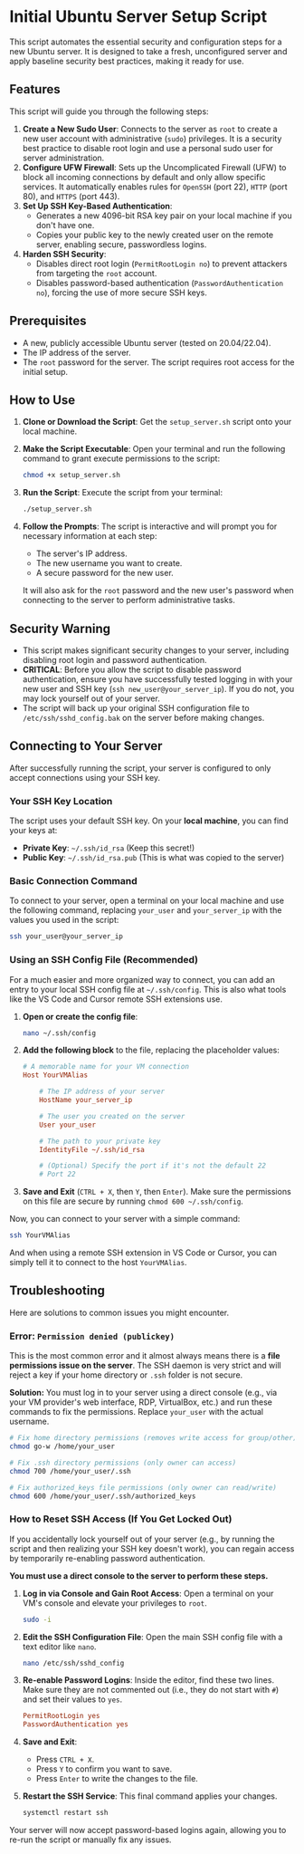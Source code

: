 # Initial Ubuntu Server Setup Script

This script automates the essential security and configuration steps for a new Ubuntu server. It is designed to take a fresh, unconfigured server and apply baseline security best practices, making it ready for use.

## Features

This script will guide you through the following steps:

1.  **Create a New Sudo User**: Connects to the server as `root` to create a new user account with administrative (`sudo`) privileges. It is a security best practice to disable root login and use a personal sudo user for server administration.
2.  **Configure UFW Firewall**: Sets up the Uncomplicated Firewall (UFW) to block all incoming connections by default and only allow specific services. It automatically enables rules for `OpenSSH` (port 22), `HTTP` (port 80), and `HTTPS` (port 443).
3.  **Set Up SSH Key-Based Authentication**:
    *   Generates a new 4096-bit RSA key pair on your local machine if you don't have one.
    *   Copies your public key to the newly created user on the remote server, enabling secure, passwordless logins.
4.  **Harden SSH Security**:
    *   Disables direct root login (`PermitRootLogin no`) to prevent attackers from targeting the `root` account.
    *   Disables password-based authentication (`PasswordAuthentication no`), forcing the use of more secure SSH keys.

## Prerequisites

-   A new, publicly accessible Ubuntu server (tested on 20.04/22.04).
-   The IP address of the server.
-   The `root` password for the server. The script requires root access for the initial setup.

## How to Use

1.  **Clone or Download the Script**:
    Get the `setup_server.sh` script onto your local machine.

2.  **Make the Script Executable**:
    Open your terminal and run the following command to grant execute permissions to the script:
    ```bash
    chmod +x setup_server.sh
    ```

3.  **Run the Script**:
    Execute the script from your terminal:
    ```bash
    ./setup_server.sh
    ```

4.  **Follow the Prompts**:
    The script is interactive and will prompt you for necessary information at each step:
    *   The server's IP address.
    *   The new username you want to create.
    *   A secure password for the new user.

    It will also ask for the `root` password and the new user's password when connecting to the server to perform administrative tasks.

## Security Warning

-   This script makes significant security changes to your server, including disabling root login and password authentication.
-   **CRITICAL**: Before you allow the script to disable password authentication, ensure you have successfully tested logging in with your new user and SSH key (`ssh new_user@your_server_ip`). If you do not, you may lock yourself out of your server.
-   The script will back up your original SSH configuration file to `/etc/ssh/sshd_config.bak` on the server before making changes.

## Connecting to Your Server

After successfully running the script, your server is configured to only accept connections using your SSH key.

### Your SSH Key Location

The script uses your default SSH key. On your **local machine**, you can find your keys at:
-   **Private Key**: `~/.ssh/id_rsa` (Keep this secret!)
-   **Public Key**: `~/.ssh/id_rsa.pub` (This is what was copied to the server)

### Basic Connection Command

To connect to your server, open a terminal on your local machine and use the following command, replacing `your_user` and `your_server_ip` with the values you used in the script:

```bash
ssh your_user@your_server_ip
```

### Using an SSH Config File (Recommended)

For a much easier and more organized way to connect, you can add an entry to your local SSH config file at `~/.ssh/config`. This is also what tools like the VS Code and Cursor remote SSH extensions use.

1.  **Open or create the config file**:
    ```bash
    nano ~/.ssh/config
    ```

2.  **Add the following block** to the file, replacing the placeholder values:

    ```ini
    # A memorable name for your VM connection
    Host YourVMAlias

        # The IP address of your server
        HostName your_server_ip

        # The user you created on the server
        User your_user

        # The path to your private key
        IdentityFile ~/.ssh/id_rsa

        # (Optional) Specify the port if it's not the default 22
        # Port 22
    ```

3.  **Save and Exit** (`CTRL + X`, then `Y`, then `Enter`). Make sure the permissions on this file are secure by running `chmod 600 ~/.ssh/config`.

Now, you can connect to your server with a simple command:
```bash
ssh YourVMAlias
```

And when using a remote SSH extension in VS Code or Cursor, you can simply tell it to connect to the host `YourVMAlias`.

## Troubleshooting

Here are solutions to common issues you might encounter.

### Error: `Permission denied (publickey)`

This is the most common error and it almost always means there is a **file permissions issue on the server**. The SSH daemon is very strict and will reject a key if your home directory or `.ssh` folder is not secure.

**Solution:**
You must log in to your server using a direct console (e.g., via your VM provider's web interface, RDP, VirtualBox, etc.) and run these commands to fix the permissions. Replace `your_user` with the actual username.

```bash
# Fix home directory permissions (removes write access for group/other)
chmod go-w /home/your_user

# Fix .ssh directory permissions (only owner can access)
chmod 700 /home/your_user/.ssh

# Fix authorized_keys file permissions (only owner can read/write)
chmod 600 /home/your_user/.ssh/authorized_keys
```

### How to Reset SSH Access (If You Get Locked Out)

If you accidentally lock yourself out of your server (e.g., by running the script and then realizing your SSH key doesn't work), you can regain access by temporarily re-enabling password authentication.

**You must use a direct console to the server to perform these steps.**

1.  **Log in via Console and Gain Root Access**:
    Open a terminal on your VM's console and elevate your privileges to `root`.
    ```bash
    sudo -i
    ```

2.  **Edit the SSH Configuration File**:
    Open the main SSH config file with a text editor like `nano`.
    ```bash
    nano /etc/ssh/sshd_config
    ```

3.  **Re-enable Password Logins**:
    Inside the editor, find these two lines. Make sure they are not commented out (i.e., they do not start with `#`) and set their values to `yes`.
    ```ini
    PermitRootLogin yes
    PasswordAuthentication yes
    ```

4.  **Save and Exit**:
    *   Press `CTRL + X`.
    *   Press `Y` to confirm you want to save.
    *   Press `Enter` to write the changes to the file.

5.  **Restart the SSH Service**:
    This final command applies your changes.
    ```bash
    systemctl restart ssh
    ```

Your server will now accept password-based logins again, allowing you to re-run the script or manually fix any issues. 